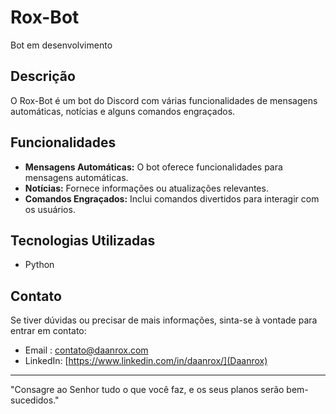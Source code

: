 # Rox-Bot
Bot em desenvolvimento

## Descrição
O Rox-Bot é um bot do Discord com várias funcionalidades de mensagens automáticas, notícias e alguns comandos engraçados.

## Funcionalidades
- **Mensagens Automáticas:** O bot oferece funcionalidades para mensagens automáticas.
- **Notícias:** Fornece informações ou atualizações relevantes.
- **Comandos Engraçados:** Inclui comandos divertidos para interagir com os usuários.

## Tecnologias Utilizadas
- Python

## Contato
Se tiver dúvidas ou precisar de mais informações, sinta-se à vontade para entrar em contato:
- Email : [contato@daanrox.com](mailto:contato@daanrox.com)
- LinkedIn: [https://www.linkedin.com/in/daanrox/](Daanrox)

--- 

"Consagre ao Senhor tudo o que você faz, e os seus planos serão bem-sucedidos."
